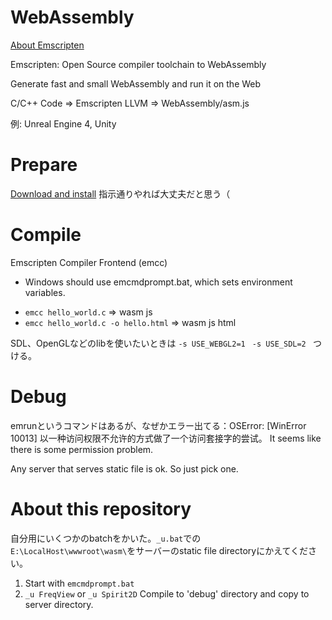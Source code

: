 # WebAssembly
[About Emscripten](https://emscripten.org/docs/introducing_emscripten/about_emscripten.html)

Emscripten: Open Source compiler toolchain to WebAssembly

Generate fast and small WebAssembly and run it on the Web

C/C++ Code => Emscripten LLVM => WebAssembly/asm.js

例: Unreal Engine 4, Unity

# Prepare
[Download and install](https://emscripten.org/docs/getting_started/downloads.html)
指示通りやれば大丈夫だと思う（

# Compile
Emscripten Compiler Frontend (emcc)

* Windows should use emcmdprompt.bat, which sets environment variables.

[](https://emscripten.org/docs/compiling/Building-Projects.html#emscripten-linker-output-files)
+ `emcc hello_world.c` => wasm js
+ `emcc hello_world.c -o hello.html` => wasm js html

SDL、OpenGLなどのlibを使いたいときは
`-s USE_WEBGL2=1 `
`-s USE_SDL=2 `
つける。

# Debug
emrunというコマンドはあるが、なぜかエラー出てる：OSError: [WinError 10013] 以一种访问权限不允许的方式做了一个访问套接字的尝试。
It seems like there is some permission problem.

Any server that serves static file is ok. So just pick one.

# About this repository
自分用にいくつかのbatchをかいた。`_u.bat`での`E:\LocalHost\wwwroot\wasm\`をサーバーのstatic file directoryにかえてください。

1. Start with `emcmdprompt.bat`
2. `_u FreqView` or `_u Spirit2D` Compile to 'debug' directory and copy to server directory. 